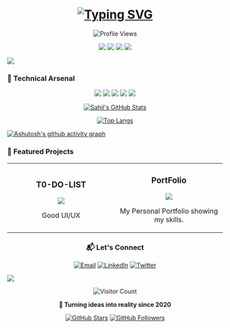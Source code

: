 <div align="center">

<!-- Animated Header Section -->
<h1 align="center"> 
  <a href="https://git.io/typing-svg">
    <img src="https://readme-typing-svg.herokuapp.com?font=Fira+Code&size=30&duration=4000&pause=1000&color=00F72E&center=true&vCenter=true&width=600&height=70&lines=Hi+%F0%9F%91%8B%2C+I'm+Sahil+Gupta;Full+Stack+Developer;AI+Enthusiast;EdTech+Builder" alt="Typing SVG" />
  </a>
</h1>

<!-- Animated Badges -->
<p align="center">
  <img src="https://komarev.com/ghpvc/?username=sahilwebdev21&label=Profile+Views&color=0e75b6&style=flat" alt="Profile Views" /> 
</p>

<!-- Floating Tech Stack -->
<p align="center">
  <img src="https://img.shields.io/badge/-React-61DAFB?logo=react&logoColor=white&style=for-the-badge" />
  <img src="https://img.shields.io/badge/-Next.js-000000?logo=next.js&logoColor=white&style=for-the-badge" />
  <img src="https://img.shields.io/badge/-Node.js-339933?logo=node.js&logoColor=white&style=for-the-badge" />
  <img src="https://img.shields.io/badge/-Python-3776AB?logo=python&logoColor=white&style=for-the-badge" />
</p>

</div>

<!-- Animated Divider -->
<img src="https://capsule-render.vercel.app/api?type=rect&color=gradient&height=2&section=header&width=100%&animation=fadeIn" />

### 🚀 Technical Arsenal

<!-- Animated Tech Stack -->
<p align="center">
  <img src="https://img.shields.io/badge/React-20232A?style=flat&logo=react&logoColor=61DAFB&animate=spin" />
  <img src="https://img.shields.io/badge/Next.js-000000?style=flat&logo=nextdotjs&logoColor=white&animate=glow" />
  <img src="https://img.shields.io/badge/TypeScript-007ACC?style=flat&logo=typescript&logoColor=white&animate=glow" />
  <img src="https://img.shields.io/badge/Tailwind_CSS-38B2AC?style=flat&logo=tailwind-css&logoColor=white&animate=glow" />
  <img src="https://img.shields.io/badge/Node.js-339933?style=flat&logo=nodedotjs&logoColor=white&animate=spin" />
</p>

<!-- GitHub Stats Cards with Animation -->
<div align="center">

[![Sahil's GitHub Stats](https://github-readme-stats.vercel.app/api?username=sahilwebdev21&show_icons=true&theme=radical&include_all_commits=true&count_private=true&line_height=20&hide_border=true&custom_title=My%20GitHub%20Stats&animate=true)](https://github.com/sahilwebdev21)

[![Top Langs](https://github-readme-stats.vercel.app/api/top-langs/?username=sahilwebdev21&layout=compact&theme=radical&hide_border=true&animate=true)](https://github.com/sahilwebdev21)

</div>

<!-- Activity Graph -->
[![Ashutosh's github activity graph](https://github-readme-activity-graph.vercel.app/graph?username=sahilwebdev21&bg_color=ffcfe9&color=9e4c98&line=9e4c98&point=403d3d&area=true&hide_border=true)](https://github.com/ashutosh00710/github-readme-activity-graph)

### 🌟 Featured Projects

<!-- Project Cards with Hover Effects -->
<table align="center">
  <tr>
    <td width="50%">
      <h3 align="center">T0-DO-LIST</h3>
      <div align="center">
        <a href="#">
          <img src="[https://github-readme-stats.vercel.app/api/pin/?username=sahilwebdev21&repo=edtech-platform&theme=radical](https://to-do-list-app-azure-two.vercel.app/)" />
        </a>
        <p>Good UI/UX</p>
      </div>
    </td>
    <td width="50%">
      <h3 align="center">PortFolio</h3>
      <div align="center">
        <a href="#">
          <img src="[https://github-readme-stats.vercel.app/api/pin/?username=sahilwebdev21&repo=ecommerce-solution&theme=radical](https://sahilwebdev.vercel.app/)" />
        </a>
        <p>My Personal Portfolio showing my skills.</p>
      </div>
    </td>
  </tr>
</table>

<!-- Contact Section with Animated Icons -->
<div align="center">

### 📬 Let's Connect

[![Email](https://img.shields.io/badge/Gmail-D14836?style=for-the-badge&logo=gmail&logoColor=white&link=mailto:sahilwebdev21@gmail.com)](mailto:sahilwebdev21@gmail.com)
[![LinkedIn](https://img.shields.io/badge/LinkedIn-0077B5?style=for-the-badge&logo=linkedin&logoColor=white&link=https://www.linkedin.com/in/sahil-gupta-5a756235b/)](https://www.linkedin.com/in/sahil-gupta-5a756235b/)
[![Twitter](https://img.shields.io/badge/Twitter-1DA1F2?style=for-the-badge&logo=twitter&logoColor=white&link=https://twitter.com/sahilwebdev)](https://twitter.com/sahilwebdev)

</div>

<!-- Animated Footer -->
<img src="https://capsule-render.vercel.app/api?type=rect&color=gradient&height=2&section=footer&width=100%&animation=fadeIn" />

<div align="center">
  
  ![Visitor Count](https://profile-counter.glitch.me/sahilwebdev21/count.svg)
  
  **🚀 Turning ideas into reality since 2020**
  
  [![GitHub Stars](https://img.shields.io/github/stars/sahilwebdev21?label=Stars&style=social)](https://github.com/sahilwebdev21)
  [![GitHub Followers](https://img.shields.io/github/followers/sahilwebdev21?label=Followers&style=social)](https://github.com/sahilwebdev21)

</div>

